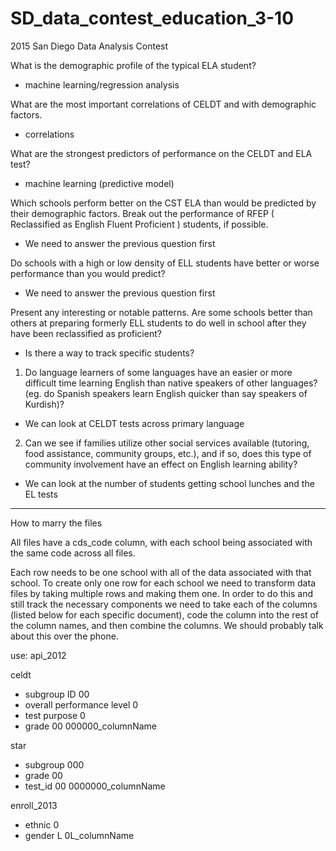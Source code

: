 # SD_data_contest_education_3-10
2015 San Diego Data Analysis Contest

What is the demographic profile of the typical ELA student?
<ul>
    <li>machine learning/regression analysis</li>
</ul>
What are the most important correlations of CELDT and with demographic factors. 
<ul>
    <li>correlations</li>
</ul>
What are the strongest predictors of performance on the CELDT and ELA  test?
<ul>
    <li>machine learning (predictive model)</li>
</ul>
Which schools perform better  on the CST ELA than would be predicted by their demographic factors.  Break out the performance of RFEP ( Reclassified as English Fluent Proficient ) students, if possible. 
<ul>
    <li>We need to answer the previous question first</li>
</ul>
Do schools with a high or low density of ELL students have better or worse performance than you would predict?
<ul>
    <li>We need to answer the previous question first</li>
</ul>
Present any interesting or notable patterns. 
Are some schools better than others at preparing formerly ELL students to do well in school after they have been reclassified as proficient?
<ul>
    <li>Is there a way to track specific students?</li>
</ul>


1. Do language learners of some languages have an easier or more difficult time learning English than native speakers of other languages? (eg. do Spanish speakers learn English quicker than say speakers of Kurdish)?
 * We can look at CELDT tests across primary language
2. Can we see if families utilize other social services available (tutoring, food assistance, community groups, etc.), and if so, does this type of community involvement have an effect on English learning ability?
 * We can look at the number of students getting school lunches and the EL tests
 
 ---------------------------------------
 How to marry the files
 
 All files have a cds_code column, with each school being associated with the same code across all files.
 
  Each row needs to be one school with all of the data associated with that school.
  To create only one row for each school we need to transform data files by taking multiple rows and making them one. In order to do this and still track the necessary components we need to take each of the columns (listed below for each specific document), code the column into the rest of the column names, and then combine the columns. We should probably talk about this over the phone.
 
 
 use:
 api_2012
 
 celdt
  - subgroup ID  00
  - overall performance level  0
  - test purpose  0
  - grade  00
  000000_columnName
  
star
 - subgroup  000
 - grade  00
 - test_id  00
 0000000_columnName
 
enroll_2013
 - ethnic  0
 - gender L
 0L_columnName
